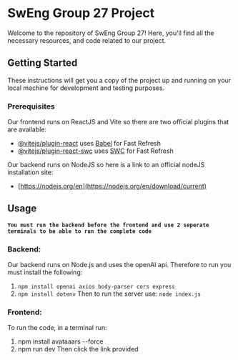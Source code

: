 # SwEng Group 27 Project

Welcome to the repository of SwEng Group 27! Here, you'll find all the necessary resources, and code related to our project. 

## Getting Started

These instructions will get you a copy of the project up and running on your local machine for development and testing purposes.

### Prerequisites


Our frontend runs on ReactJS and Vite so there are two official plugins that are available:

- [@vitejs/plugin-react](https://github.com/vitejs/vite-plugin-react/blob/main/packages/plugin-react/README.md) uses [Babel](https://babeljs.io/) for Fast Refresh
- [@vitejs/plugin-react-swc](https://github.com/vitejs/vite-plugin-react-swc) uses [SWC](https://swc.rs/) for Fast Refresh

Our backend runs on NodeJS so here is a link to an official nodeJS installation site:

- [https://nodejs.org/en](https://nodejs.org/en/download/current)

## Usage
**`You must run the backend before the frontend and use 2 seperate terminals to be able to run the complete code`**

### Backend: 
Our backend runs on Node.js and uses the openAI api. Therefore to run you must install the following:
1. `npm install openai axios body-parser cors express`
2. `npm install dotenv`
Then to run the server use: `node index.js`

### Frontend:

To run the code, in a terminal run:
1. npm install avataaars --force
2. npm run dev
Then click the link provided


